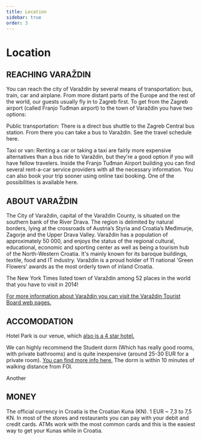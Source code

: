 ```yaml
---
title: Location
sidebar: true
order: 3
---
```


# Location

## REACHING VARAŽDIN

You can reach the city of Varaždin by several means of transportation: bus, train, car and airplane. From more distant parts of the Europe and the rest of the world, our guests usually fly in to Zagreb first. To get from the Zagreb airport (called Franjo Tuđman airport) to the town of Varaždin you have two options:

Public transportation: There is a direct bus shuttle to the Zagreb Central bus station. From there you can take a bus to Varaždin. See the travel schedule here.

Taxi or van: Renting a car or taking a taxi are fairly more expensive alternatives than a bus ride to Varaždin, but they're a good option if you will have fellow travelers. Inside the Franjo Tuđman Airport building you can find several rent-a-car service providers with all the necessary information. You can also book your trip sooner using online taxi booking. One of the possibilities is available here.

## ABOUT VARAŽDIN

The City of Varaždin, capital of the Varaždin County, is situated on the southern bank of the River Drava. The region is delimited by natural borders, lying at the crossroads of Austria’s Styria and Croatia’s Međimurje, Zagorje and the Upper Drava Valley. Varaždin has a population of approximately 50 000, and enjoys the status of the regional cultural, educational, economic and sporting center as well as being a tourism hub of the North-Western Croatia. It's mainly known for its baroque buildings, textile, food and IT industry. Varaždin is a proud holder of 11 national 'Green Flowers' awards as the most orderly town of inland Croatia.

The New York Times listed town of Varaždin among 52 places in the world that you have to visit in 2014!

[For more information about Varaždin you can visit the Varaždin Tourist Board web pages.](http://www.tourism-varazdin.hr/en/)

## ACCOMODATION

Hotel Park is our venue, which [also is a 4 star hotel.](http://www.park-boutique-hotel.eu/en/)

We can highly recommend the Student dorm (Which has really good rooms, with private bathrooms) and is quite inexpensive (around 25-30 EUR for a private room). [You can find more info here.](http://www.hostel.hr/) The dorm is within 10 minutes of walking distance from FOI. 

Another 

## MONEY

The official currency in Croatia is the Croatian Kuna (KN). 1 EUR ~ 7,3 to 7,5 KN. In most of the stores and restaurants you can pay with your debit and credit cards. ATMs work with the most common cards and this is the easiest way to get your Kunas while in Croatia.
